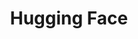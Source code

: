 ---
blog: https://medium.com/huggingface/distilbert-8cf3380435b5
codehost: https://github.com/https://github.com/huggingface
linkedin: https://linkedin.com/company/huggingface
logohandle: huggingfaceco
sort: huggingface
title: Hugging Face
twitter: https://x.com/huggingface
website: https://huggingface.co/
---